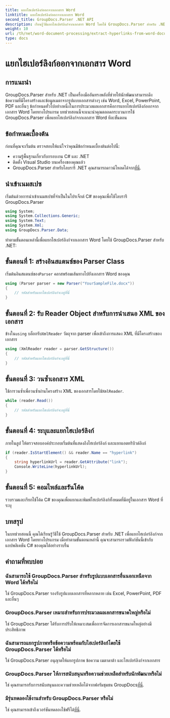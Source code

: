```yaml
---
title: แยกไฮเปอร์ลิงก์ออกจากเอกสาร Word
linktitle: แยกไฮเปอร์ลิงก์ออกจากเอกสาร Word
second_title: GroupDocs.Parser .NET API
description: เรียนรู้วิธีแยกไฮเปอร์ลิงก์จากเอกสาร Word โดยใช้ GroupDocs.Parser สำหรับ .NET คำแนะนำทีละขั้นตอนพร้อมตัวอย่างโค้ด
weight: 10
url: /th/net/word-document-processing/extract-hyperlinks-from-word-document/
type: docs
---
```

# แยกไฮเปอร์ลิงก์ออกจากเอกสาร Word

## การแนะนำ
GroupDocs.Parser สำหรับ .NET เป็นเครื่องมืออันทรงพลังที่ช่วยให้นักพัฒนาสามารถดึงข้อความที่มีโครงสร้างและข้อมูลเมตาจากรูปแบบเอกสารต่างๆ เช่น Word, Excel, PowerPoint, PDF และอื่นๆ ข้อกำหนดทั่วไปอย่างหนึ่งในการประมวลผลเอกสารคือการแยกไฮเปอร์ลิงก์ออกจากเอกสาร Word โดยทางโปรแกรม บทช่วยสอนนี้จะแนะนำคุณตลอดกระบวนการใช้ GroupDocs.Parser เพื่อแยกไฮเปอร์ลิงก์จากเอกสาร Word ทีละขั้นตอน
## ข้อกำหนดเบื้องต้น
ก่อนที่คุณจะเริ่มต้น ตรวจสอบให้แน่ใจว่าคุณมีข้อกำหนดเบื้องต้นต่อไปนี้:
- ความรู้พื้นฐานเกี่ยวกับกรอบงาน C# และ .NET
- ติดตั้ง Visual Studio บนเครื่องของคุณแล้ว
-  GroupDocs.Parser สำหรับไลบรารี .NET คุณสามารถดาวน์โหลดได้จาก[ที่นี่](https://releases.groupdocs.com/parser/net/).
## นำเข้าเนมสเปซ
เริ่มต้นด้วยการนำเข้าเนมสเปซที่จำเป็นในโปรเจ็กต์ C# ของคุณเพื่อใช้ไลบรารี GroupDocs.Parser
```csharp
using System;
using System.Collections.Generic;
using System.Text;
using System.Xml;
using GroupDocs.Parser.Data;
```
ทำตามขั้นตอนเหล่านี้เพื่อแยกไฮเปอร์ลิงก์จากเอกสาร Word โดยใช้ GroupDocs.Parser สำหรับ .NET:
## ขั้นตอนที่ 1: สร้างอินสแตนซ์ของ Parser Class
 เริ่มต้นอินสแตนซ์ของ`Parser` คลาสพร้อมเส้นทางไปยังเอกสาร Word ของคุณ
```csharp
using (Parser parser = new Parser("YourSampleFile.docx"))
{
    // รหัสสำหรับแยกไฮเปอร์ลิงก์จะอยู่ที่นี่
}
```
## ขั้นตอนที่ 2: รับ Reader Object สำหรับการนำเสนอ XML ของเอกสาร
 ข้างใน`using` บล็อกรับ`XmlReader` วัตถุจาก parser เพื่อเข้าถึงการแสดง XML ที่มีโครงสร้างของเอกสาร
```csharp
using (XmlReader reader = parser.GetStructure())
{
    // รหัสสำหรับแยกไฮเปอร์ลิงก์จะอยู่ที่นี่
}
```
## ขั้นตอนที่ 3: วนซ้ำเอกสาร XML
ใช้การวนซ้ำเพื่อวนซ้ำผ่านโครงสร้าง XML ของเอกสารโดยใช้`XmlReader`.
```csharp
while (reader.Read())
{
    // รหัสสำหรับแยกไฮเปอร์ลิงก์จะอยู่ที่นี่
}
```
## ขั้นตอนที่ 4: ระบุและแยกไฮเปอร์ลิงก์
ภายในลูป ให้ตรวจสอบองค์ประกอบเริ่มต้นที่แสดงถึงไฮเปอร์ลิงก์ และแยกแอตทริบิวต์ลิงก์
```csharp
if (reader.IsStartElement() && reader.Name == "hyperlink")
{
    string hyperlinkUrl = reader.GetAttribute("link");
    Console.WriteLine(hyperlinkUrl);
}
```
## ขั้นตอนที่ 5: คอมไพล์และรันโค้ด
รวบรวมและเรียกใช้โค้ด C# ของคุณเพื่อแยกและพิมพ์ไฮเปอร์ลิงก์ทั้งหมดที่มีอยู่ในเอกสาร Word ที่ระบุ
## บทสรุป
ในบทช่วยสอนนี้ คุณได้เรียนรู้วิธีใช้ GroupDocs.Parser สำหรับ .NET เพื่อแยกไฮเปอร์ลิงก์จากเอกสาร Word โดยทางโปรแกรม เมื่อทำตามขั้นตอนเหล่านี้ คุณจะสามารถรวมฟังก์ชันนี้เข้ากับแอปพลิเคชัน C# ของคุณได้อย่างราบรื่น

## คำถามที่พบบ่อย
### ฉันสามารถใช้ GroupDocs.Parser สำหรับรูปแบบเอกสารอื่นนอกเหนือจาก Word ได้หรือไม่
ใช่ GroupDocs.Parser รองรับรูปแบบเอกสารที่หลากหลาย เช่น Excel, PowerPoint, PDF และอื่นๆ
### GroupDocs.Parser เหมาะสำหรับการประมวลผลเอกสารขนาดใหญ่หรือไม่
ใช่ GroupDocs.Parser ได้รับการปรับให้เหมาะสมเพื่อการจัดการเอกสารขนาดใหญ่อย่างมีประสิทธิภาพ
### ฉันสามารถแยกรูปภาพหรือข้อความพร้อมกับไฮเปอร์ลิงก์โดยใช้ GroupDocs.Parser ได้หรือไม่
ใช่ GroupDocs.Parser อนุญาตให้แยกรูปภาพ ข้อความ เมตาดาต้า และไฮเปอร์ลิงก์จากเอกสาร
### GroupDocs.Parser ให้การสนับสนุนหรือความช่วยเหลือสำหรับนักพัฒนาหรือไม่
 ใช่ คุณสามารถรับการสนับสนุนและความช่วยเหลือได้จากฟอรัมชุมชน GroupDocs[ที่นี่](https://forum.groupdocs.com/c/parser/17).
### มีรุ่นทดลองใช้งานสำหรับ GroupDocs.Parser หรือไม่
 ใช่ คุณสามารถเข้าถึงเวอร์ชันทดลองใช้ฟรีได้[ที่นี่](https://releases.groupdocs.com/).